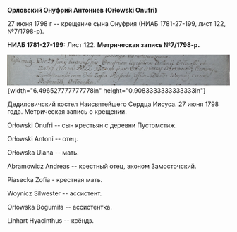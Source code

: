 **Орловский Онуфрий Антониев (Orłowski Onufri)**

27 июня 1798 г -- крещение сына Онуфрия (НИАБ 1781-27-199, лист 122,
№7/1798-р).

**НИАБ 1781-27-199:** Лист 122. **Метрическая запись №7/1798-р.**

![](./media/cf4521cd4210c73215a90d9568026b2ae15d1618.png){width="6.496527777777778in"
height="0.9083333333333333in"}

Дедиловичский костел Наисвятейшего Сердца Иисуса. 27 июня 1798 года.
Метрическая запись о крещении.

Orłowski Onufri -- сын крестьян с деревни Пустомстиж.

Orłowski Antoni -- отец.

Orłowska Ulana -- мать.

Abramowicz Andreas -- крестный отец, эконом Замосточский.

Piasecka Zofia - крестная мать.

Woynicz Silwester -- ассистент.

Orłowska Bogumiła -- ассистентка.

Linhart Hyacinthus -- ксёндз.
